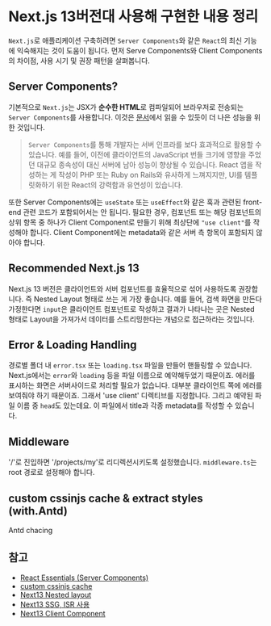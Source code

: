 # Next.js 13버전대 사용해 구현한 내용 정리

`Next.js`로 애플리케이션 구축하려면 `Server Components`와 같은 `React`의 최신 기능에 익숙해지는 것이 도움이 됩니다. 먼저 Serve Components와 Client Components의 차이점, 사용 시기 및 권장 패턴을 살펴봅니다.

## Server Components?

기본적으로 `Next.js`는 JSX가 **순수한 HTML**로 컴파일되어 브라우저로 전송되는 `Server Components`를 사용합니다. 이것은 [문서](https://nextjs.org/docs/getting-started/react-essentials#why-server-components)에서 읽을 수 있듯이 더 나은 성능을 위한 것입니다.

> `Server Components`를 통해 개발자는 서버 인프라를 보다 효과적으로 활용할 수 있습니다. 예를 들어, 이전에 클라이언트의 JavaScript 번들 크기에 영향을 주었던 대규모 종속성이 대신 서버에 남아 성능이 향상될 수 있습니다. React 앱을 작성하는 게 작성이 PHP 또는 Ruby on Rails와 유사하게 느껴지지만, UI를 템플릿화하기 위한 React의 강력함과 유연성이 있습니다.

또한 Server Components에는 `useState` 또는 `useEffect`와 같은 훅과 관련된 front-end 관련 코드가 포함되어서는 안 됩니다. 필요한 경우, 컴포넌트 또는 해당 컴포넌트의 상위 항목 중 하나가 Client Component로 만들기 위해 최상단에 `"use client"`를 작성해야 합니다. Client Component에는 metadata와 같은 서버 측 항목이 포함되지 않아야 합니다.

## Recommended Next.js 13

Next.js 13 버전은 클라이언트와 서버 컴포넌트를 효율적으로 섞어 사용하도록 권장합니다. 즉 Nested Layout 형태로 쓰는 게 가장 좋습니다.
예를 들어, 검색 화면을 만든다 가정한다면 `input`은 클라이언트 컴포넌트로 작성하고 결과가 나타나는 곳은 Nested 형태로 Layout을 가져가서 데이터를 스트리밍한다는 개념으로 접근하라는 것입니다.

## Error & Loading Handling

경로별 폴더 내 `error.tsx` 또는 `loading.tsx` 파일을 만들어 핸들링할 수 있습니다. Next.js에서는 `error`와 `loading` 등을 파일 이름으로 예약해두었기 때문이죠.
에러를 표시하는 화면은 서버사이드로 처리할 필요가 없습니다. 대부분 클라이언트 쪽에 에러를 보여줘야 하기 때문이죠. 그래서 'use client' 디렉티브를 지정합니다.
그리고 예약된 파일 이름 중 `head`도 있는데요. 이 파일에서 title과 각종 metadata를 작성할 수 있습니다.

## Middleware

'/'로 진입하면 '/projects/my'로 리디렉션시키도록 설정했습니다. `middleware.ts`는 root 경로로 설정해야 합니다.

## custom cssinjs cache & extract styles (with.Antd)

Antd chacing

## 참고

- [React Essentials (Server Components)](https://nextjs.org/docs/getting-started/react-essentials#server-components)
- [custom cssinjs cache](https://github.com/vercel/next.js/pull/44015)
- [Next13 Nested layout](https://mycodings.fly.dev/blog/2022-11-14-nextjs-13-first-look-and-layout)
- [Next13 SSG, ISR 사용](https://mycodings.fly.dev/blog/2022-11-16-nextjs-13-how-to-ssg-isr-and-not-found)
- [Next13 Client Component](https://mycodings.fly.dev/blog/2022-11-17-nextjs-13-client-component)
